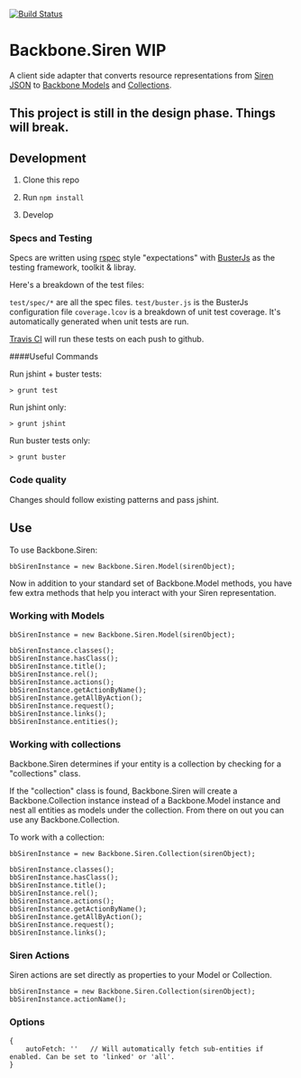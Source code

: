 [![Build Status](https://travis-ci.org/kiva/backbone.siren.png)](https://travis-ci.org/kiva/backbone.siren)
# Backbone.Siren WIP

A client side adapter that converts resource representations from [Siren JSON](https://github.com/kevinswiber/siren) to [Backbone Models](http://backbonejs.org/#Model) and [Collections](http://backbonejs.org/#Collection).

## This project is still in the design phase.  Things will break.

## Development

1. Clone this repo

2. Run `npm install`

3. Develop

### Specs and Testing

Specs are written using [rspec](http://rspec.info/) style "expectations" with [BusterJs](http://docs.busterjs.org/en/latest/) as the testing framework, toolkit & libray.

Here's a breakdown of the test files:

`test/spec/*` are all the spec files.
`test/buster.js` is the BusterJs configuration file
`coverage.lcov` is a breakdown of unit test coverage. It's automatically generated when unit tests are run.

[Travis CI](travis-ci.org/kiva/backbone.siren) will run these tests on each push to github.

####Useful Commands

Run jshint + buster tests:
```
> grunt test
```

Run jshint only:
```
> grunt jshint
```

Run buster tests only:
```
> grunt buster
```

### Code quality

Changes should follow existing patterns and pass jshint.

## Use

To use Backbone.Siren:

```
bbSirenInstance = new Backbone.Siren.Model(sirenObject);
```

Now in addition to your standard set of Backbone.Model methods, you have few extra methods that help you interact with your Siren representation.

### Working with Models

```
bbSirenInstance = new Backbone.Siren.Model(sirenObject);

bbSirenInstance.classes();
bbSirenInstance.hasClass();
bbSirenInstance.title();
bbSirenInstance.rel();
bbSirenInstance.actions();
bbSirenInstance.getActionByName();
bbSirenInstance.getAllByAction();
bbSirenInstance.request();
bbSirenInstance.links();
bbSirenInstance.entities();
```

### Working with collections

Backbone.Siren determines if your entity is a collection by checking for a "collections" class.

If the "collection" class is found, Backbone.Siren will create a Backbone.Collection instance instead of a Backbone.Model instance and nest all entities as models under the collection.
From there on out you can use any Backbone.Collection.

To work with a collection:
```
bbSirenInstance = new Backbone.Siren.Collection(sirenObject);

bbSirenInstance.classes();
bbSirenInstance.hasClass();
bbSirenInstance.title();
bbSirenInstance.rel();
bbSirenInstance.actions();
bbSirenInstance.getActionByName();
bbSirenInstance.getAllByAction();
bbSirenInstance.request();
bbSirenInstance.links();
```

### Siren Actions

Siren actions are set directly as properties to your Model or Collection.

```
bbSirenInstance = new Backbone.Siren.Collection(sirenObject);
bbSirenInstance.actionName();
```

### Options

```
{
    autoFetch: ''   // Will automatically fetch sub-entities if enabled. Can be set to 'linked' or 'all'.
}
```

